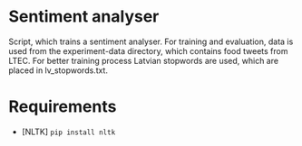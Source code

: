 # Sentiment analyser

Script, which trains a sentiment analyser. For training and evaluation, data is used from the experiment-data directory, which contains food tweets from LTEC. For better training process Latvian stopwords are used, which are placed in lv_stopwords.txt.

# Requirements
- [NLTK] `pip install nltk`